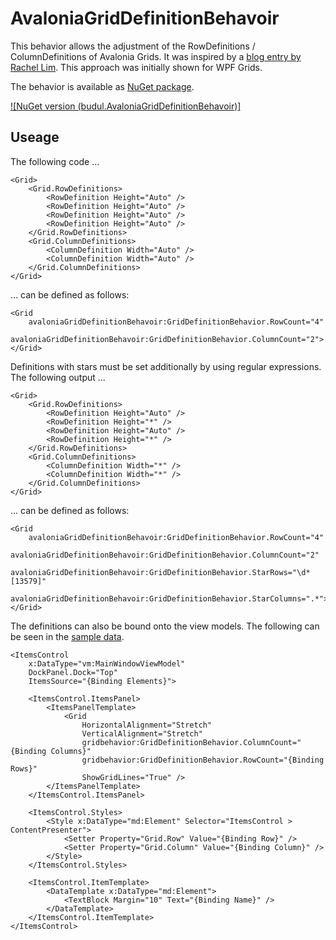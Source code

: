 # AvaloniaGridDefinitionBehavoir

This behavior allows the adjustment of the RowDefinitions / ColumnDefinitions of Avalonia Grids. It was inspired by a [blog entry by Rachel Lim](https://rachel53461.wordpress.com/2011/09/17/wpf-grids-rowcolumn-count-properties/). This approach was initially shown for WPF Grids.

The behavior is available as [NuGet package](https://www.nuget.org/packages/budul.AvaloniaGridDefinitionBehavoir).

[![NuGet version (budul.AvaloniaGridDefinitionBehavoir)]](https://www.nuget.org/packages/budul.AvaloniaGridDefinitionBehavoir)

## Useage

The following code ...

```
<Grid>
	<Grid.RowDefinitions>
		<RowDefinition Height="Auto" />
		<RowDefinition Height="Auto" />
		<RowDefinition Height="Auto" />
		<RowDefinition Height="Auto" />
	</Grid.RowDefinitions>
	<Grid.ColumnDefinitions>
		<ColumnDefinition Width="Auto" />
		<ColumnDefinition Width="Auto" />
	</Grid.ColumnDefinitions>
</Grid>
```

... can be defined as follows:

```
<Grid
	avaloniaGridDefinitionBehavoir:GridDefinitionBehavior.RowCount="4"
	avaloniaGridDefinitionBehavoir:GridDefinitionBehavior.ColumnCount="2">
</Grid>
```

Definitions with stars must be set additionally by using regular expressions. The following output ...

```
<Grid>
	<Grid.RowDefinitions>
		<RowDefinition Height="Auto" />
		<RowDefinition Height="*" />
		<RowDefinition Height="Auto" />
		<RowDefinition Height="*" />
	</Grid.RowDefinitions>
	<Grid.ColumnDefinitions>
		<ColumnDefinition Width="*" />
		<ColumnDefinition Width="*" />
	</Grid.ColumnDefinitions>
</Grid>
```

... can be defined as follows:

```
<Grid
	avaloniaGridDefinitionBehavoir:GridDefinitionBehavior.RowCount="4"
	avaloniaGridDefinitionBehavoir:GridDefinitionBehavior.ColumnCount="2"
	avaloniaGridDefinitionBehavoir:GridDefinitionBehavior.StarRows="\d*[13579]"
	avaloniaGridDefinitionBehavoir:GridDefinitionBehavior.StarColumns=".*">
</Grid>
```

The definitions can also be bound onto the view models. The following can be seen in the [sample data](./AvaloniaGridDefinitionBehavoirSample/Views/MainWindow.axaml.cs).

```
<ItemsControl
	x:DataType="vm:MainWindowViewModel"
	DockPanel.Dock="Top"
	ItemsSource="{Binding Elements}">

	<ItemsControl.ItemsPanel>
		<ItemsPanelTemplate>
			<Grid
				HorizontalAlignment="Stretch"
				VerticalAlignment="Stretch"
				gridbehavior:GridDefinitionBehavior.ColumnCount="{Binding Columns}"
				gridbehavior:GridDefinitionBehavior.RowCount="{Binding Rows}"
				ShowGridLines="True" />
		</ItemsPanelTemplate>
	</ItemsControl.ItemsPanel>

	<ItemsControl.Styles>
		<Style x:DataType="md:Element" Selector="ItemsControl > ContentPresenter">
			<Setter Property="Grid.Row" Value="{Binding Row}" />
			<Setter Property="Grid.Column" Value="{Binding Column}" />
		</Style>
	</ItemsControl.Styles>

	<ItemsControl.ItemTemplate>
		<DataTemplate x:DataType="md:Element">
			<TextBlock Margin="10" Text="{Binding Name}" />
		</DataTemplate>
	</ItemsControl.ItemTemplate>
</ItemsControl>
```
